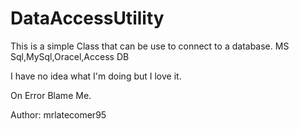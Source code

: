 # DataAccessUtility

This is a simple Class that can be use to connect to a database.
MS Sql,MySql,Oracel,Access DB

I have no idea what I'm doing but I love it.

On Error Blame Me.

Author: mrlatecomer95
